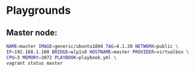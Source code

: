 # Playgrounds
## Master node:
```bash
NAME=master IMAGE=generic/ubuntu1804 TAG=4.1.20 NETWORK=public \
IP=192.168.1.100 BRIDGE=wlp1s0 HOSTNAME=master PROVIDER=virtualbox \
CPU=3 MEMORY=3072 PLAYBOOK=playbook.yml \
vagrant status master
```